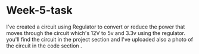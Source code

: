 # Week-5-task
I've created a circuit using Regulator to convert or reduce the power that moves through the circuit which's 12V to 5v and 3.3v using the regulator.
you'll find the circuit in the project section and I've uploaded also a photo of the circuit in the code section .
